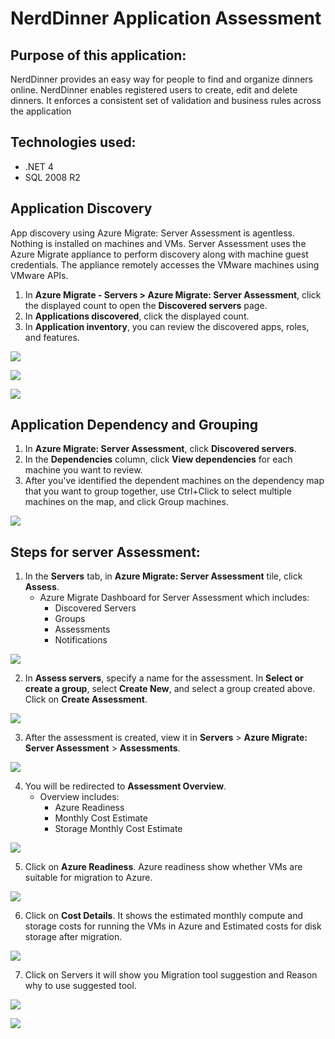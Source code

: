# NerdDinner Application Assessment
## Purpose of this application:
NerdDinner provides an easy way for people to find and organize dinners online. NerdDinner enables registered users to create, edit and delete dinners. It enforces a consistent set of validation and business rules across the application

## Technologies used:
- .NET 4
- SQL 2008 R2

## **Application Discovery**
App discovery using Azure Migrate: Server Assessment is agentless. Nothing is installed on machines and VMs. Server Assessment uses the Azure Migrate appliance to perform discovery along with machine guest credentials. The appliance remotely accesses the VMware machines using VMware APIs.

1. In **Azure Migrate - Servers > Azure Migrate: Server Assessment**, click the displayed count to open the **Discovered servers** page.
2. In **Applications discovered**, click the displayed count.
3. In **Application inventory**, you can review the discovered apps, roles, and features.

<p><kbd>
  <img src="../images/nerd-dinner/application-discovery-sql.PNG">
</kbd></p>

<p><kbd>
  <img src="../images/nerd-dinner/application-discovery1.PNG">
</kbd></p>

<p><kbd>
  <img src="../images/nerd-dinner/application-discovery3.PNG">
</kbd></p>

## Application Dependency and Grouping

1. In **Azure Migrate: Server Assessment**, click **Discovered servers**.
2. In the **Dependencies** column, click **View dependencies** for each machine you want to review.
3. After you've identified the dependent machines on the dependency map that you want to group together, use Ctrl+Click to select multiple machines on the map, and click Group machines.

<kbd>
  <img src="../images/nerd-dinner/application-dependency.PNG">
</kbd></p>

## Steps for server Assessment:

1. In the **Servers** tab, in **Azure Migrate: Server Assessment** tile, click **Assess**.
    - Azure Migrate Dashboard for Server Assessment which includes:
        - Discovered Servers
        - Groups
        - Assessments
        - Notifications

<kbd>
  <img src="../images/tailwind-traders/assessment.PNG">
</kbd></p>

2. In **Assess servers**, specify a name for the assessment. In **Select or create a group**, select **Create New**, and select a group created above. Click on **Create Assessment**.

<kbd>
  <img src="../images/nerd-dinner/server-assessment-1.PNG">
</kbd></p>

3. After the assessment is created, view it in **Servers** > **Azure Migrate: Server Assessment** > **Assessments**.

<kbd>
  <img src="../images/nerd-dinner/server-assessment-2.PNG">
</kbd></p>

4. You will be redirected to **Assessment Overview**.
    - Overview includes:
        - Azure Readiness
        - Monthly Cost Estimate
        - Storage Monthly Cost Estimate

<kbd>
  <img src="../images/nerd-dinner/server-assessment-3.PNG">
</kbd></p>

5. Click on **Azure Readiness**.
Azure readiness show whether VMs are suitable for migration to Azure.

<kbd>
  <img src="../images/nerd-dinner/server-assessment-4.PNG">
</kbd></p>

6. Click on **Cost Details**.
It shows the estimated monthly compute and storage costs for running the VMs in Azure and Estimated costs for disk storage after migration.

<kbd>
  <img src="../images/nerd-dinner/server-assessment-5.PNG">
</kbd></p>

7. Click on Servers it will show you Migration tool suggestion and Reason why to use suggested tool.

<kbd>
  <img src="../images/nerd-dinner/server-assessment-6.PNG">
</kbd></p>

<kbd>
  <img src="../images/nerd-dinner/server-assessment-7.PNG">
</kbd></p>